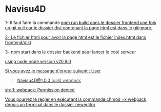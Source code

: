 # Navisu4D

1- Il faut faire la commande <u>npm run build<u> dans le dossier frontend une fois un git pull car le dossier dist contenant la page html est dans le gitignore.

2- Le fichier html pour avoir la page html est le fichier index.html dans frontend/dist

3- <u>npm start<u> dans le dossier backend pour lancer le coté serveur


using node node version v20.8.0




Si vous avez le message d'erreur suivant : User

> Navisu4D@1.0.0 build
> webpack

sh: 1: webpack: Permission denied 

Vous pourrez le régler en exécutant la commande chmod +x webpack depuis un terminal dans le dossier neweditor